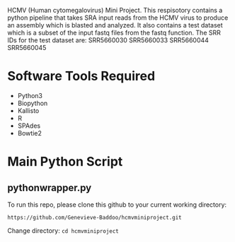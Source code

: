 
HCMV (Human cytomegalovirus) Mini Project.
This respisotory contains a python pipeline that takes SRA input reads from the HCMV virus to produce an assembly which is blasted and analyzed. 
It also contains a test dataset which is a subset of the input fastq files from the fastq function. The SRR IDs for the test dataset are: SRR5660030 SRR5660033 SRR5660044 SRR5660045


Software Tools Required
=========

* Python3
* Biopython
* Kallisto
* R
* SPAdes
* Bowtie2


Main Python Script
==================

pythonwrapper.py
----------------

To run this repo, please clone this github to your current working directory:

`https://github.com/Genevieve-Baddoo/hcmvminiproject.git`

Change directory:
`cd hcmvminiproject`










